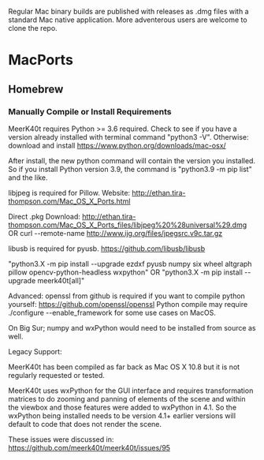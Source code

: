 Regular Mac binary builds are published with releases as .dmg files with a standard Mac native application. More adventerous users are welcome to clone the repo.      

# MacPorts
## Homebrew
### Manually Compile or Install Requirements
MeerK40t requires Python >= 3.6 required. Check to see if you have a version already installed with terminal command "python3 -V". Otherwise: download and install https://www.python.org/downloads/mac-osx/

After install, the new python command will contain the version you installed. So if you install Python version 3.9, the command is "python3.9 -m pip list" and the like.

libjpeg is required for Pillow. 
Website: http://ethan.tira-thompson.com/Mac_OS_X_Ports.html 

Direct .pkg Download: http://ethan.tira-thompson.com/Mac_OS_X_Ports_files/libjpeg%20%28universal%29.dmg
OR
curl --remote-name http://www.ijg.org/files/jpegsrc.v9c.tar.gz

libusb is required for pyusb. https://github.com/libusb/libusb

"python3.X -m pip install --upgrade ezdxf pyusb numpy six wheel altgraph pillow opencv-python-headless wxpython"
OR
"python3.X -m pip install --upgrade meerk40t[all]"

Advanced:
openssl from github is required if you want to compile python yourself: https://github.com/openssl/openssl Python compile may require ./configure --enable_framework for some use cases on MacOS.

On Big Sur; numpy and wxPython would need to be installed from source as well. 

Legacy Support:

MeerK40t has been compiled as far back as Mac OS X 10.8 but it is not regularly requested or tested.

MeerK40t uses wxPython for the GUI interface and requires transformation matrices to do zooming and panning of elements of the scene and within the viewbox and those features were added to wxPython in 4.1. So the wxPython being installed needs to be version 4.1+ earlier versions will default to code that does not render the scene.

These issues were discussed in:
https://github.com/meerk40t/meerk40t/issues/95